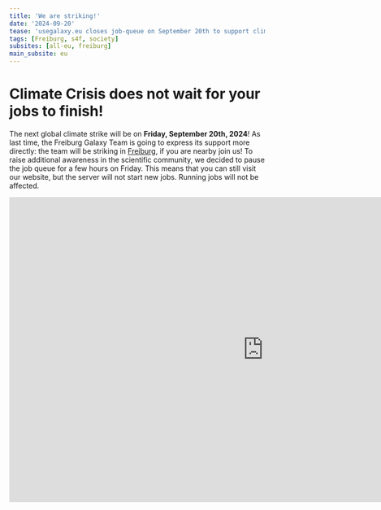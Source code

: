 ```yaml
---
title: 'We are striking!'
date: '2024-09-20'
tease: 'usegalaxy.eu closes job-queue on September 20th to support climate strike'
tags: [Freiburg, s4f, society]
subsites: [all-eu, freiburg]
main_subsite: eu
---
```

# Climate Crisis does not wait for your jobs to finish!
The next global climate strike will be on **Friday, September 20th, 2024**! As last time, the Freiburg Galaxy Team is going to express its support more directly: the team will be striking in [Freiburg](https://freiburgforfuture.de/), if you are nearby join us!
To raise additional awareness in the scientific community, we decided to pause the job queue for a few hours on Friday.
This means that you can still visit our website, but the server will not start new jobs. Running jobs will not be affected.


<div class="multiple-img">
    <iframe width="1000" height="600" src="https://www.klima-streik.org/englisch" frameborder="0" allowfullscreen></iframe>
</div>

